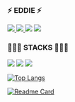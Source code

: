 ### ⚡️ EDDIE ⚡️
<!-- github insta medium gmail-->
<a href="https://github.com/JustEddie"><img src="https://img.shields.io/github/watchers/JustEddie/justeddie"/>
</a>
<a href="https://www.instagram.com/eddie_yj/"><img src="https://img.shields.io/badge/instagram-E4405F?style=for-the-badge&logo=Instagram&logoColor=white">
</a>
<a href="https://medium.com/@skdpwls830"><img src="https://img.shields.io/badge/medium-000000?style=for-the-badge&logo=Medium&logoColor=white"/></a>
<a href="skdpwls830@gmai.com"><img src="https://img.shields.io/badge/gmail-EA4335?style=for-the-badge&logo=Gmail&logoColor=white"/></a>

### 🧑🏻‍💻 STACKS 🧑🏻‍💻
<!-- html css js -->
<img src="https://img.shields.io/badge/html-E34F26?style=for-the-badge&logo=HTML5&logoColor=white">
<img src="https://img.shields.io/badge/css-1572B6?style=for-the-badge&logo=CSS3&logoColor=white">
<img src="https://img.shields.io/badge/javascript-F7DF1E?style=for-the-badge&logo=JavaScript&logoColor=black">

[![Top Langs](https://github-readme-stats.vercel.app/api/top-langs/?username=justeddie&layout=compact)](https://github.com/justeddie/github-readme-stats)

[![Readme Card](https://github-readme-stats.vercel.app/api/pin/?username=justeddie&repo=hosting-a-website-on-github)](https://justeddie.github.io/hosting-a-website-on-github/)
